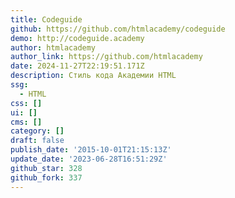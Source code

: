 ```yaml
---
title: Codeguide
github: https://github.com/htmlacademy/codeguide
demo: http://codeguide.academy
author: htmlacademy
author_link: https://github.com/htmlacademy
date: 2024-11-27T22:19:51.171Z
description: Стиль кода Академии HTML
ssg:
  - HTML
css: []
ui: []
cms: []
category: []
draft: false
publish_date: '2015-10-01T21:15:13Z'
update_date: '2023-06-28T16:51:29Z'
github_star: 328
github_fork: 337
---
```

